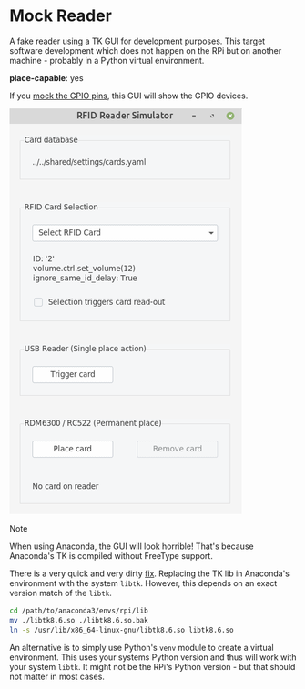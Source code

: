 # Mock Reader

A fake reader using a TK GUI for development purposes. This target
software development which does not happen on the RPi but on another
machine - probably in a Python virtual environment.

**place-capable**: yes

If you [mock the GPIO pins](../../../src/jukebox/components/gpio/gpioz/README.rst#use-mock-pins), this GUI will show the GPIO devices.

![image](mock_reader.png)

> [!NOTE]
> When using Anaconda, the GUI will look horrible! That's because Anaconda's TK is compiled without FreeType support.
>
> There is a very quick and very dirty [fix](https://stackoverflow.com/questions/47769187/make-anacondas-tkinter-aware-of-system-fonts-or-install-new-fonts-for-anaconda).
> Replacing the TK lib in Anaconda's environment with the system `libtk`.
> However, this depends on an exact version match of the `libtk`.
>
>``` bash
>cd /path/to/anaconda3/envs/rpi/lib
>mv ./libtk8.6.so ./libtk8.6.so.bak
>ln -s /usr/lib/x86_64-linux-gnu/libtk8.6.so libtk8.6.so
>```
>
>An alternative is to simply use Python's `venv` module to create a virtual environment. This uses your systems Python version and thus will work with your system `libtk`. It might not be the RPi's Python version - but that should not matter in most cases.
